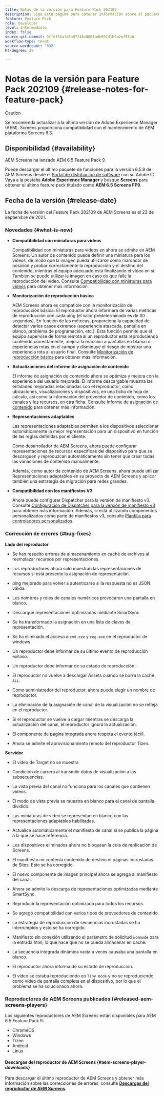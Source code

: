 ```yaml
---
title: Notas de la versión para Feature Pack 202109
description: Siga esta página para obtener información sobre el paquete de funciones 202105 de AEM Screens, publicado el 23 de septiembre de 2021.
feature: Feature Pack
role: Developer
level: Intermediate
index: false
source-git-commit: 0ffdf33afd6a97246e886fadb692d1b9a2ef55ab
workflow-type: tm+mt
source-wordcount: '832'
ht-degree: 2%

---
```


# Notas de la versión para Feature Pack 202109 {#release-notes-for-feature-pack}

>[!CAUTION]
>Se recomienda actualizar a la última versión de Adobe Experience Manager (AEM). Screens proporciona compatibilidad con el mantenimiento de AEM plataforma Screens 6.3.

## Disponibilidad {#availability}

AEM Screens ha lanzado AEM 6.5 Feature Pack 9.

Puede descargar el último paquete de funciones para la versión 6.5.9 de AEM Screens desde el [Portal de distribución de software](https://experience.adobe.com/#/downloads/content/software-distribution/es/aem.html) con su Adobe ID. Vaya a la pestaña **Adobe Experience Manager** y busque **Screens** para obtener el último feature pack titulado como **AEM 6.5 Screens FP9**.

## Fecha de la versión {#release-date}

La fecha de versión del Feature Pack 202109 de AEM Screens es el 23 de septiembre de 2021.

### Novedades {#what-is-new}

* **Compatibilidad con miniaturas para vídeos**

   Compatibilidad con miniaturas para vídeos en ahora se admite en AEM Screens. Un autor de contenido puede definir una miniatura para los vídeos, de modo que la imagen pueda utilizarse como marcador de posición y probar correctamente la reproducción y el destino del contenido, mientras el equipo adecuado está finalizando el vídeo en sí. También se puede utilizar la imagen en caso de que falle la reproducción del vídeo.
Consulte [Compatibilidad con miniaturas para vídeos](/help/user-guide/thumbnail-support.md) para obtener más información.

* **Monitorización de reproducción básica**

   AEM Screens ahora es compatible con la monitorización de reproducción básica. El reproductor ahora informará de varias métricas de reproducción con cada ping (el valor predeterminado es de 30 segundos). En función de las métricas, proporciona la capacidad de detectar varios casos extremos (experiencia atascada, pantalla en blanco, problema de programación, etc.). Esta función permite que el equipo supervise de forma remota si un reproductor está reproduciendo contenido correctamente, mejora la reacción a pantallas en blanco o experiencias rotas en el campo y disminuye el riesgo de mostrar una experiencia rota al usuario final.
Consulte [Monitorización de reproducción básica](https://experienceleague.adobe.com/docs/experience-manager-screens/user-guide/administering/installing-screens-player.html?lang=en#playback-monitoring) para obtener más información.

* **Actualizaciones del informe de asignación de contenido**

   El informe de asignación de contenido ahora se optimiza y mejora con la experiencia del usuario mejorada. El informe descargable muestra las entidades mejoradas relacionadas con el reproductor, como ubicaciones, visualizaciones y dispositivos, en una ficha de hoja de cálculo, así como la información del proveedor de contenido, como los canales y los recursos, en otra ficha.
Consulte [Informe de asignación de contenido](/help/user-guide/content-assignment-report.md) para obtener más información.

* **Representaciones adaptables**

   Las representaciones adaptables permiten a los dispositivos seleccionar automáticamente la mejor representación para un dispositivo en función de las reglas definidas por el cliente.

   Como desarrollador de AEM Screens, ahora puede configurar representaciones de recursos específicas del dispositivo para que se descarguen y reproduzcan automáticamente sin tener que crear todas las variaciones de contenido manualmente.

   Además, como autor de contenido de AEM Screens, ahora puede utilizar Representaciones adaptables en su proyecto de AEM Screens y aplicar también una estrategia de migración para redes grandes.

* **Compatibilidad con los manifiestos V3**

   Ahora puede configurar Dispatcher para la versión de manifiesto v3. Consulte [Configuración de Dispatcher para la versión de manifiesto v3](https://experienceleague.adobe.com/docs/experience-manager-screens/user-guide/administering/dispatcher-configurations-aem-screens.html?lang=en#configuring-dispatcherv3) para obtener más información.
Además, si está utilizando componentes personalizados como parte de manifiestos v3, consulte [Plantilla para controladores personalizados](https://experienceleague.adobe.com/docs/experience-manager-screens/user-guide/developing/developing-custom-component-tutorial-develop.html?lang=en#custom-handlers).


### Corrección de errores {#bug-fixes}

**Lado del reproductor**

* Se han resuelto errores de almacenamiento en caché de archivos al reemplazar recursos por representaciones.

* Los reproductores ahora solo muestran las representaciones de recursos si está presente la asignación de representación.

* ping mejorado para volver a autenticarse si la respuesta no es JSON válida.

* Los nombres y roles de canales numéricos provocaron una pantalla en blanco.

* Descargue representaciones optimizadas mediante SmartSync.

* Se ha transformado la asignación en una lista de claves de representación.

* Se ha eliminado el acceso a `cmd.exe` y `reg.exe` en el reproductor de windows.

* Un reproductor debe informar de su último evento de reproducción exitoso.

* Un reproductor debe informar de su estado de reproducción.

* El reproductor no vuelve a descargar Assets cuando se borra la caché `ALL`.

* Como administrador del reproductor, ahora puede elegir un nombre de reproductor.

* La eliminación de la asignación de canal de la visualización no se refleja en el reproductor.

* Si el reproductor se vuelve a cargar mientras se descarga la actualización del canal, el reproductor ignora la actualización.

* El componente de página integrada ahora respeta el evento táctil.

* Ahora se admite el aprovisionamiento remoto del reproductor Tizen.

**Servidor**

* El vídeo de Target no se muestra
* Condición de carrera al transmitir datos de visualización a las subsecuencias.

* La vista previa del canal no funciona para los canales que contienen vídeos.

* El modo de vista previa se muestra en blanco para el canal de pantalla dividido.

* Las miniaturas de vídeo se representan en blanco con las representaciones adaptables habilitadas.

* Actualice automáticamente el manifiesto de canal si se publica la página a la que se hace referencia.

* Los dispositivos eliminados ahora no bloquean la cola de replicación de Screens.

* El manifiesto no contenía contenido de destino ni páginas incrustadas de Sites. Esto se ha corregido.

* El nuevo componente de imagen principal ahora se agrega al manifiesto del canal.

* Ahora se admite la descarga de representaciones optimizadas mediante SmartSync.

* Reproducir la representación optimizada para todos los recursos.

* Se agregó compatibilidad con varios tipos de proveedores de contenido

* La estrategia de reproducción de secuencias incrustadas se ha interrumpido y esto se ha corregido.

* Manifiesto sin conexión utilizando el parámetro de solicitud `wcmmode` para la entrada html, lo que hace que no se pueda almacenar en caché.

* La secuencia integrada dinámica vacía a veces causaba una pantalla en blanco.

* El reproductor ahora informa de su estado de reproducción.

* El vídeo se estaba reproduciendo en `Tiny mode` y no se reproduciendo como vídeo de pantalla completa en el dispositivo, por lo que el problema se ha solucionado ahora.

### Reproductores de AEM Screens publicados {#released-aem-screens-players}

Los siguientes reproductores de AEM Screens están disponibles para AEM 6.5 Feature Pack 9:

* ChromeOS
* Windows
* Tizen
* Android
* Linux

#### Descargas del reproductor de AEM Screens  {#aem-screens-player-downloads}

Para descargar el último reproductor de AEM Screens y obtener más información sobre las correcciones de errores, consulte **[Descargas del reproductor de AEM Screens](https://download.macromedia.com/screens/index.html)**.
